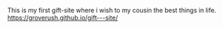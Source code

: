 This is my first gift-site where i wish to my cousin the best things in life.
https://groverush.github.io/gift---site/
